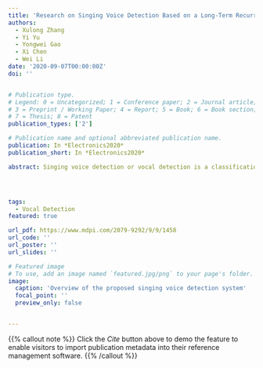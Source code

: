 ```yaml
---
title: 'Research on Singing Voice Detection Based on a Long-Term Recurrent Convolutional Network with Vocal Separation and Temporal Smoothing'
authors:
  - Xulong Zhang
  - Yi Yu
  - Yongwei Gao
  - Xi Chen
  - Wei Li
date: '2020-09-07T00:00:00Z'
doi: ''


# Publication type.
# Legend: 0 = Uncategorized; 1 = Conference paper; 2 = Journal article;
# 3 = Preprint / Working Paper; 4 = Report; 5 = Book; 6 = Book section;
# 7 = Thesis; 8 = Patent
publication_types: ['2']

# Publication name and optional abbreviated publication name.
publication: In *Electronics2020*
publication_short: In *Electronics2020*

abstract: Singing voice detection or vocal detection is a classification task that determines whether a given audio segment contains singing voices. This task plays a very important role in vocal-related music information retrieval tasks, such as singer identification. Although humans can easily distinguish between singing and nonsinging parts, it is still very difficult for machines to do so. Most existing methods focus on audio feature engineering with classifiers, which rely on the experience of the algorithm designer. In recent years, deep learning has been widely used in computer hearing. To extract essential features that reflect the audio content and characterize the vocal context in the time domain, this study adopted a long-term recurrent convolutional network (LRCN) to realize vocal detection. The convolutional layer in LRCN functions in feature extraction, and the long short-term memory (LSTM) layer can learn the time sequence relationship. The preprocessing of singing voices and accompaniment separation and the postprocessing of time-domain smoothing were combined to form a complete system. Experiments on five public datasets investigated the impacts of the different features for the fusion, frame size, and block size on LRCN temporal relationship learning, and the effects of preprocessing and postprocessing on performance, and the results confirm that the proposed singing voice detection algorithm reached the state-of-the-art level on public datasets.




tags:
  - Vocal Detection
featured: true

url_pdf: https://www.mdpi.com/2079-9292/9/9/1458
url_code: ''
url_poster: ''
url_slides: ''

# Featured image
# To use, add an image named `featured.jpg/png` to your page's folder.
image:
  caption: 'Overview of the proposed singing voice detection system'
  focal_point: ''
  preview_only: false


---
```


{{% callout note %}}
Click the _Cite_ button above to demo the feature to enable visitors to import publication metadata into their reference management software.
{{% /callout %}}

